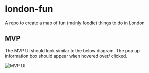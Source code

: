 # london-fun
A repo to create a map of fun (mainly foodie) things to do in London



## MVP

The MVP UI should look similar to the below diagram. The pop up information box should appear when hovered over/ clicked. 

![MVP UI](https://user-images.githubusercontent.com/65658835/113923032-f3e05a80-97df-11eb-92b3-9b503bf98a38.png)
